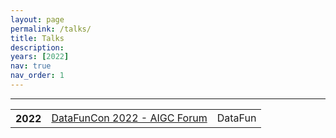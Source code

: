 ```yaml
---
layout: page
permalink: /talks/
title: Talks
description: 
years: [2022]
nav: true
nav_order: 1
---
```

<hr />
<div class="publications">
    <div class="table-responsive">
        <table class="table table-sm table-borderless">
        <tr>
            <th scope="row">2022</th>
            <td><a href="https://www.datafuntalk.com/p/t_pc/goods_pc_detail/goods_detail/p_63a01f54e4b06159f7220306?">DataFunCon 2022 - AIGC Forum</a></td>
            <td>DataFun</td>
        </tr>
        </table>
    </div>

</div>

